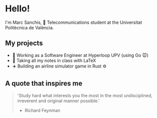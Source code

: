 # Hello!
I'm Marc Sanchis, 📡 Telecommunications student at the Universitat Politècnica de València.

## My projects
- 🚄 Working as a Software Engineer at Hyperloop UPV (using Go 🐭)
- 📓 Taking all my notes in class with LaTeX
- ✈️ Building an airline simulator game in Rust ⚙️

## A quote that inspires me
> 'Study hard what interests you the most in the most undisciplined, irreverent and original manner possible.'
> - Richard Feynman
